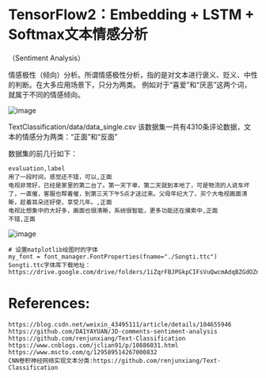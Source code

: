 # TensorFlow2：Embedding + LSTM + Softmax文本情感分析
（Sentiment Analysis）

情感极性（倾向）分析。所谓情感极性分析，指的是对文本进行褒义、贬义、中性的判断。在大多应用场景下，只分为两类。
例如对于“喜爱”和“厌恶”这两个词，就属于不同的情感倾向。


![image](https://user-images.githubusercontent.com/36963108/173188980-ac618f90-6146-4419-ae08-9152aa28f66c.png)



TextClassification/data/data_single.csv 该数据集一共有4310条评论数据，文本的情感分为两类：“正面”和“反面”


数据集的前几行如下：
```buildoutcfg
evaluation,label
用了一段时间，感觉还不错，可以,正面
电视非常好，已经是家里的第二台了。第一天下单，第二天就到本地了，可是物流的人说车坏了，一直催，客服也帮着催，到第三天下午5点才送过来。父母年纪大了，买个大电视画面清晰，趁着耳朵还好使，享受几年。,正面
电视比想象中的大好多，画面也很清晰，系统很智能，更多功能还在摸索中,正面
不错,正面
```
![image](https://user-images.githubusercontent.com/36963108/173188724-b8c5b456-9c56-4f5e-a56b-a28e2681ef4b.png)

```buildoutcfg
# 设置matplotlib绘图时的字体
my_font = font_manager.FontProperties(fname="./Songti.ttc")
Songti.ttc字体库下载地址：https://drive.google.com/drive/folders/1iZqrFBJPGkpCIFsVuQwcmAdqBZGdOZnB
```
# References:

```buildoutcfg
https://blog.csdn.net/weixin_43495111/article/details/104655946
https://github.com/DA1YAYUAN/JD-comments-sentiment-analysis
https://github.com/renjunxiang/Text-Classification
https://www.cnblogs.com/jclian91/p/10886031.html
https://www.mscto.com/q/129589514267000832
CNN卷积神经网络实现文本分类:https://github.com/renjunxiang/Text-Classification
```
